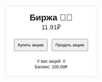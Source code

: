 <!DOCTYPE html>
<html lang="ru">
<head>
 <meta charset="UTF-8">
 <meta name="viewport" content="width=device-width, initial-scale=1.0">
 <title>Биржа</title>
 <style>
  body {
   font-family: Arial, sans-serif;
   background-image: url("https://i.ibb.co/xS5Q7HZb/IMG-6599.jpg");
background-size: cover;
   display: flex;
   justify-content: center;
   align-items: center;
   height: 100vh;
   margin: 0;
  }
  .container {
   text-align: center;
   background: white;
   padding: 20px;
   border-radius: 5px;
   box-shadow: 0 0 10px rgba(0,0,0,0.1);
  }
  h1 {
   font-size: 2em;
   margin: 0;
  }
  .price {
   font-size: 1.5em;
   color: #333;
  }
  .controls {
   margin-top: 20px;
  }
  button {
   padding: 10px;
   margin: 5px;
   cursor: pointer;
  }
  .status {
   margin-top: 20px;
  }
 </style>
</head>
<body>
 <div class="container">
  <h1 id="marketHeader">Биржа 👨‍💻</h1>
  <div class="price" id="price">11.91₽</div>
  <div class="controls">
   <button id="buyBtn">Купить акцию</button>
   <button id="sellBtn">Продать акцию</button>
  </div>
  <div class="status" id="status">
   У вас акций: <span id="shares">0</span><br>
   Баланс: <span id="balance">100.00₽</span>
  </div>
 </div>

 <script>
  let currentPrice = 11.91;
  const minPrice = 0.06;
  let shares = 0;
  let balance = 100.00;
  let previousPrice = currentPrice;

  function updatePrice() {
   const change = (Math.random() * 10 - 5).toFixed(6); // Диапазон от -5,00 до 5,00
   currentPrice += parseFloat(change);
   if (currentPrice < minPrice) {
    currentPrice = minPrice;
   }
   document.getElementById('price').innerText = currentPrice.toFixed(2) + '₽';
   updateMarketHeader();
   previousPrice = currentPrice;
  }

  function updateMarketHeader() {
   const header = document.getElementById('marketHeader');
   if (currentPrice > previousPrice) {
    header.innerText = 'Биржа 📈';
   } else if (currentPrice < previousPrice) {
    header.innerText = 'Биржа 📉';
   } else {
    header.innerText = 'Биржа 👨‍💻';
   }
  }

  function updateStatus() {
   document.getElementById('shares').innerText = shares;
   document.getElementById('balance').innerText = balance.toFixed(2) + '₽';
  }

  document.getElementById('buyBtn').onclick = function() {
   if (balance >= currentPrice) {
    shares++;
    balance -= currentPrice;
    updateStatus();
   } else {
    alert('Недостаточно денег для покупки акции.');
   }
  };

  document.getElementById('sellBtn').onclick = function() {
   if (shares > 0) {
    shares--;
    balance += currentPrice;
    updateStatus();
   } else {
    alert('У вас нет акций для продажи.');
   }
  };

  setInterval(updatePrice, 10000);
  updateStatus();
 </script>
</body>
</html>
